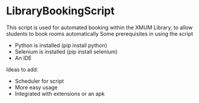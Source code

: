# LibraryBookingScript

This script is used for automated booking within the XMUM Library, to allow students to book rooms automatically
Some prerequisites in using the script

- Python is installed (pip install python)
- Selenium is installed (pip install selenium)
- An IDE

Ideas to add:

- Scheduler for script
- More easy usage
- Integrated with extensions or an apk
